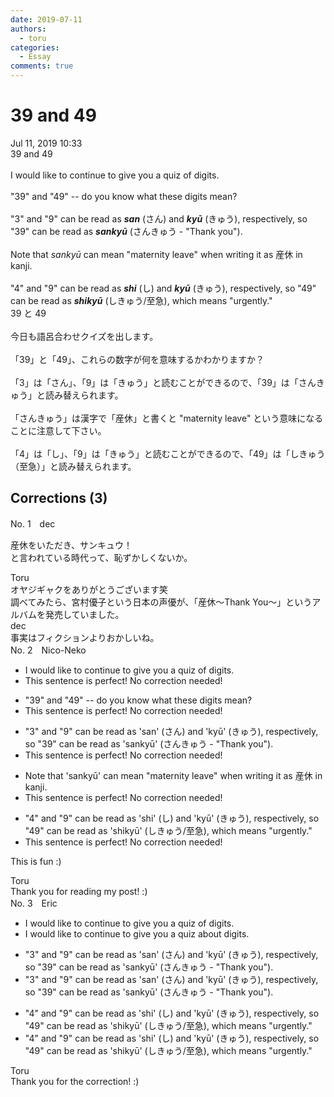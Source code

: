 ```yaml
---
date: 2019-07-11
authors:
  - toru
categories:
  - Essay
comments: true
---
```


# 39 and 49
<div class="date">Jul 11, 2019 10:33</div>
<div id="post"><div id="body_show_ori">
39 and 49<br/><br/>I would like to continue to give you a quiz of digits.<br/><br/>"39" and "49" -- do you know what these digits mean?<br/><br/>"3" and "9" can be read as <strong><em>san</em></strong> (さん) and <strong><em>kyū</em></strong> (きゅう), respectively, so "39" can be read as <strong><em>sankyū</em></strong> (さんきゅう - "Thank you").<br/><br/>Note that <em>sankyū</em> can mean "maternity leave" when writing it as 産休 in kanji.<br/><br/>"4" and "9" can be read as <strong><em>shi</em></strong> (し) and <strong><em>kyū</em></strong> (きゅう), respectively, so "49" can be read as <strong><em>shikyū</em></strong> (しきゅう/至急), which means "urgently."
</div></div>

<!-- more -->

<div id="post_ja"><div id="body_show_mo">
39 と 49<br/><br/>今日も語呂合わせクイズを出します。<br/><br/>「39」と「49」、これらの数字が何を意味するかわかりますか？<br/><br/>「3」は「さん」、「9」は「きゅう」と読むことができるので、「39」は「さんきゅう」と読み替えられます。<br/><br/>「さんきゅう」は漢字で「産休」と書くと "maternity leave" という意味になることに注意して下さい。<br/><br/>「4」は「し」、「9」は「きゅう」と読むことができるので、「49」は「しきゅう（至急）」と読み替えられます。
</div></div>

## Corrections (3)
<div id="block"><div class="first_name"> No. 1　<span class="just_name">dec</span></div><div id="block2">
<p class="comment_small">
 産休をいただき、サンキュウ！
 <br/>
 と言われている時代って、恥ずかしくないか。
</p>

</div><div class="name"><span class="just_name">Toru</span><br>
オヤジギャクをありがとうございます笑<br/>調べてみたら、宮村優子という日本の声優が、「産休〜Thank You〜」というアルバムを発売していました。
</div>
<div class="name"><span class="just_name">dec</span><br>
事実はフィクションよりおかしいね。
</div>
</div>
<div id="block"><div class="first_name"> No. 2　<span class="just_name">Nico-Neko</span></div><div id="block2">
<ul class="correction_field">
<li class="incorrect">I would like to continue to give you a quiz of digits.</li>
<li class="corrected perfect">This sentence is perfect! No correction needed!</li>
</ul>
<ul class="correction_field">
<li class="incorrect">"39" and "49" -- do you know what these digits mean?</li>
<li class="corrected perfect">This sentence is perfect! No correction needed!</li>
</ul>
<ul class="correction_field">
<li class="incorrect">"3" and "9" can be read as 'san' (さん) and 'kyū' (きゅう), respectively, so "39" can be read as 'sankyū' (さんきゅう - "Thank you").</li>
<li class="corrected perfect">This sentence is perfect! No correction needed!</li>
</ul>
<ul class="correction_field">
<li class="incorrect">Note that 'sankyū' can mean "maternity leave" when writing it as 産休 in kanji.</li>
<li class="corrected perfect">This sentence is perfect! No correction needed!</li>
</ul>
<ul class="correction_field">
<li class="incorrect">"4" and "9" can be read as 'shi' (し) and 'kyū' (きゅう), respectively, so "49" can be read as 'shikyū' (しきゅう/至急), which means "urgently."</li>
<li class="corrected perfect">This sentence is perfect! No correction needed!</li>
</ul>
<p class="comment_small">
 This is fun :)
</p>

</div><div class="name"><span class="just_name">Toru</span><br>
Thank you for reading my post! :)
</div>
</div>
<div id="block"><div class="first_name"> No. 3　<span class="just_name">Eric</span></div><div id="block2">
<ul class="correction_field">
<li class="incorrect">I would like to continue to give you a quiz of digits.</li>
<li class="corrected correct">
I would like to continue to give you a quiz about digits.
</li>
</ul>
<ul class="correction_field">
<li class="incorrect">"3" and "9" can be read as 'san' (さん) and 'kyū' (きゅう), respectively, so "39" can be read as 'sankyū' (さんきゅう - "Thank you").</li>
<li class="corrected correct">
"3" and "9" can be read as 'san' (さん) and 'kyū' (きゅう)<span class="sline">,</span> respectively, so "39" can be read as 'sankyū' (さんきゅう - "Thank you").
</li>
</ul>
<ul class="correction_field">
<li class="incorrect">"4" and "9" can be read as 'shi' (し) and 'kyū' (きゅう), respectively, so "49" can be read as 'shikyū' (しきゅう/至急), which means "urgently."</li>
<li class="corrected correct">
"4" and "9" can be read as 'shi' (し) and 'kyū' (きゅう)<span class="sline">,</span> respectively, so "49" can be read as 'shikyū' (しきゅう/至急), which means "urgently."
</li>
</ul>
</div><div class="name"><span class="just_name">Toru</span><br>
Thank you for the correction! :)
</div>
</div>
